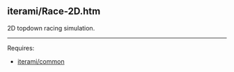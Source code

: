 iterami/Race-2D.htm
-------------------

2D topdown racing simulation.

---

Requires:
* [iterami/common](https://github.com/iterami/common)
